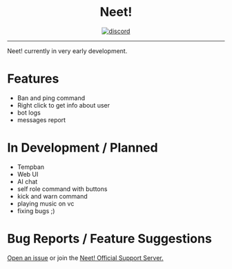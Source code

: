 <p align="center">

</p>

<h1 align="center">Neet!</h1>

<p align="center">
  <a href="https://discord.gg/mC2w6AaA">
    <img src="https://img.shields.io/badge/Discord-5865F2?style=for-the-badge&logo=discord&logoColor=white" alt="discord"/>
  </a>
</p>

---

Neet! currently in very early development.

# Features

- Ban and ping command
- Right click to get info about user
- bot logs
- messages report

# In Development / Planned

- Tempban
- Web UI
- AI chat
- self role command with buttons
- kick and warn command
- playing music on vc
- fixing bugs ;)

# Bug Reports / Feature Suggestions

[Open an issue](https://github.com/antekes1/Neet-DC-bot/issues) or join
the [Neet! Official Support Server.](https://discord.gg/mC2w6AaA)
